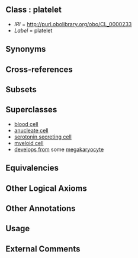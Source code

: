 
## Class : platelet

 * *IRI* = http://purl.obolibrary.org/obo/CL_0000233
 * *Label* = platelet

## Synonyms


## Cross-references


## Subsets


## Superclasses

 * [blood cell](../../CL/81/CL_0000081.md)
 * [anucleate cell](../../CL/25/CL_0000225.md)
 * [serotonin secreting cell](../../CL/58/CL_0000458.md)
 * [myeloid cell](../../CL/63/CL_0000763.md)
 * [develops from](../../RO/02/RO_0002202.md) some [megakaryocyte](../../CL/56/CL_0000556.md)

## Equivalencies


## Other Logical Axioms


## Other Annotations


## Usage


## External Comments

